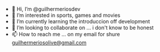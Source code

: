 - 👋 Hi, I’m @guilhermeriosdev
- 👀 I’m interested in sports, games and movies
- 🌱 I’m currently learning the introduccion off development
- 💞️ I’m looking to collaborate on ... i don't know to be honest
- 📫 How to reach me ... on my email for shure guilhermeriosolive@gmail.com

<!---
guilhermeriosdev/guilhermeriosdev is a ✨ special ✨ repository because its `README.md` (this file) appears on your GitHub profile.
You can click the Preview link to take a look at your changes.
--->
